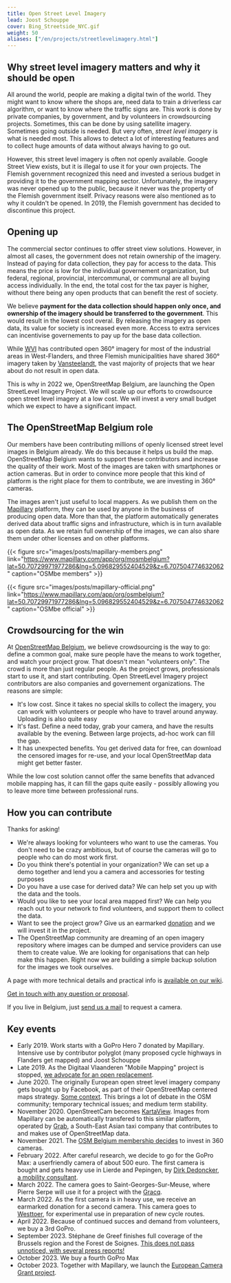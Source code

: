 ```yaml
---
title: Open Street Level Imagery
lead: Joost Schouppe
cover: Bing_Streetside_NYC.gif
weight: 50
aliases: ["/en/projects/streetlevelimagery.html"]
---
```


## Why street level imagery matters and why it should be open

All around the world, people are making a digital twin of the world. They might want to know where the shops are, need data to train a driverless car algorithm, or want to know where the traffic signs are. This work is done by private companies, by government, and by volunteers in crowdsourcing projects. Sometimes, this can be done by using satellite imagery. Sometimes going outside is needed. But very often, _street level imagery_ is what is needed most. This allows to detect a lot of interesting features and to collect huge amounts of data without always having to go out.

However, this street level imagery is often not openly available. Google Street View exists, but it is illegal to use it for your own projects. The Flemish government recognized this need and invested a serious budget in providing it to the government mapping sector. Unfortunately, the imagery was never opened up to the public, because it never was the property of the Flemish government itself. Privacy reasons were also mentioned as to why it couldn't be opened. In 2019, the Flemish government has decided to discontinue this project.

## Opening up

The commercial sector continues to offer street view solutions. However, in almost all cases, the government does not retain ownership of the imagery. Instead of paying for data collection, they pay for access to the data. This means the price is low for the individual governement organization, but federal, regional, provincial, intercommunal, or communal are all buying access individually. In the end, the total cost for the tax payer is higher, without there being any open products that can benefit the rest of society.

We believe **payment for the data collection should happen only once, and ownership of the imagery should be transferred to the government**. This would result in the lowest cost overal. By releasing the imagery as open data, its value for society is increased even more. Access to extra services can incentivise governements to pay up for the base data collection.

While [WVI](https://www.wvigisco.be/best-practices/gis-coordinatie/oostrozebeke-als-eerste-volledige-gemeente-360-op-mapillary/) has contributed open 360° imagery for most of the industrial areas in West-Flanders, and three Flemish municipalities have shared 360° imagery taken by [Vansteelandt](https://www.vansteelandt.be/), the vast majority of projects that we hear about do not result in open data.

This is why in 2022 we, OpenStreetMap Belgium, are launching the Open StreetLevel Imagery Project. We will scale up our efforts to crowdsource open street level imagery at a low cost. We will invest a very small budget which we expect to have a significant impact.

## The OpenStreetMap Belgium role

Our members have been contributing millions of openly licensed street level images in Belgium already. We do this because it helps us build the map. OpenStreetMap Belgium wants to support these contributors and increase the quality of their work. Most of the images are taken with smartphones or action cameras. But in order to convince more people that this kind of platform is the right place for them to contribute, we are investing in 360° cameras.

The images aren't just useful to local mappers. As we publish them on the [Mapillary](https://www.mapillary.com) platform, they can be used by anyone in the business of producing open data. More than that, the platform automatically generates derived data about traffic signs and infrastructure, which is in turn available as open data. As we retain full ownership of the images, we can also share them under other licenses and on other platforms.

{{< figure src="images/posts/mapillary-members.png" link="https://www.mapillary.com/app/org/mosmbelgium?lat=50.70729971977286&lng=5.096829552404529&z=6.707504774632062" caption="OSMbe members" >}}

{{< figure src="images/posts/mapillary-official.png" link="https://www.mapillary.com/app/org/osmbelgium?lat=50.70729971977286&lng=5.096829552404529&z=6.707504774632062" caption="OSMbe official" >}}

## Crowdsourcing for the win

At [OpenStreetMap Belgium](https://osm.be), we believe crowdsourcing is the way to go: define a common goal, make sure people have the means to work together, and watch your project grow. That doesn't mean "volunteers only". The crowd is more than just regular people. As the project grows, professionals start to use it, and start contributing. Open StreetLevel Imagery project contributors are also companies and governement organizations. The reasons are simple:

- It's low cost. Since it takes no special skills to collect the imagery, you can work with volunteers or people who have to travel around anyway. Uploading is also quite easy
- It's fast. Define a need today, grab your camera, and have the results available by the evening. Between large projects, ad-hoc work can fill the gap.
- It has unexpected benefits. You get derived data for free, can download the censored images for re-use, and your local OpenStreetMap data might get better faster.

While the low cost solution cannot offer the same benefits that advanced mobile mapping has, it can fill the gaps quite easily - possibly allowing you to leave more time between professional runs.

## How you can contribute

Thanks for asking!

- We're always looking for volunteers who want to use the cameras. You don't need to be crazy ambitious, but of course the cameras will go to people who can do most work first.
- Do you think there's potential in your organization? We can set up a demo together and lend you a camera and accessories for testing purposes
- Do you have a use case for derived data? We can help set you up with the data and the tools.
- Would you like to see your local area mapped first? We can help you reach out to your network to find volunteers, and support them to collect the data.
- Want to see the project grow? Give us an earmarked [donation](https://openstreetmap.be/en/support.html) and we will invest it in the project.
- The OpenStreetMap community are dreaming of an open imagery repository where images can be dumped and service providers can use them to create value. We are looking for organisations that can help make this happen. Right now we are building a simple backup solution for the images we took ourselves.

A page with more technical details and practical info is [available on our wiki](https://wiki.openstreetmap.org/wiki/WikiProject_Belgium/open_streetlevel_imagery).

[Get in touch with any question or proposal](mailto:community@osm.be).

If you live in Belgium, just [send us a mail](mailto:community@osm.be) to request a camera.

## Key events

- Early 2019. Work starts with a GoPro Hero 7 donated by Mapillary. Intensive use by contributor polyglot (many proposed cycle highways in Flanders get mapped) and Joost Schouppe
- Late 2019. As the Digitaal Vlaanderen "Mobile Mapping" project is stopped, [we advocate for an open replacement](https://openstreetmap.be/en/2019/09/27/streetview.html).
- June 2020. The originally European open street level imagery company gets bought up by Facebook, as part of their OpenStreetMap centered maps strategy. [Some context](https://joemorrison.medium.com/why-on-earth-did-facebook-just-acquire-mapillary-9838405272f8). This brings a lot of debate in the OSM community; temporary technical issues; and medium term stability.
- November 2020. OpenStreetCam becomes [KartaView](https://kartaview.org/). Images from Mapillary can be automatically transfered to this similar platform, operated by [Grab](https://www.grab.com), a South-East Asian taxi company that contributes to and makes use of OpenStreetMap data.
- November 2021. The [OSM Belgium membership decides](https://github.com/osmbe/working-group-bylaws/blob/master/minutes/2021-11-30%20-%20official%20meeting.md) to invest in 360 cameras.
- February 2022. After careful research, we decide to go for the GoPro Max: a userfriendly camera of about 500 euro. The first camera is bought and gets heavy use in Lierde and Pepingen, by [Dirk Dedoncker, a mobility consultant](https://a2bmobility.be/).
- March 2022. The camera goes to Saint-Georges-Sur-Meuse, where Pierre Serpe will use it for a project with the [Gracq](https://www.gracq.org/groupes/saint-georges).
- March 2022. As the first camera is in heavy use, we receive an earmarked donation for a second camera. This camera goes to [Westtoer](https://www.westtoer.be), for experimental use in preparation of new cycle routes.
- April 2022. Because of continued succes and demand from volunteers, we buy a 3rd GoPro.
- September 2023. Stéphane de Greef finishes full coverage of the Brussels region and the Forest de Soignes. [This does not pass unnoticed, with several press reports!](https://openstreetmap.be/en/2023/07/23/st%C3%A9phane-streetview-brussels.html)
- October 2023. We buy a fourth GoPro Max
- October 2023. Together with Mapillary, we launch the [European Camera Grant project](https://openstreetmap.be/en/2023/10/07/european-camera-grant.html).
